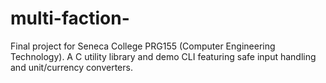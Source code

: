 # multi-faction-
Final project for Seneca College PRG155 (Computer Engineering Technology).  A C utility library and demo CLI featuring safe input handling and unit/currency converters.
